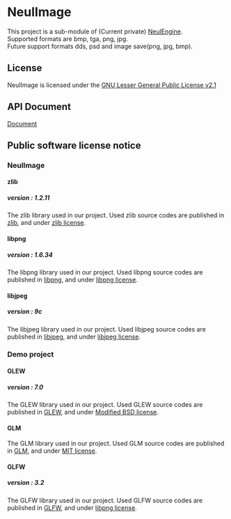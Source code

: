 # NeulImage
This project is a sub-module of (Current private) [NeulEngine](https://github.com/MKachi/NeulEngine).  
Supported formats are bmp, tga, png, jpg.  
Future support formats dds, psd and image save(png, jpg, bmp).  

## License
NeulImage is licensed under the [GNU Lesser General Public License v2.1](https://github.com/MKachi/NeulImage/blob/master/LICENSE)  


## API Document
[Document](https://mkachi.github.io/NeulImage/)

## Public software license notice
### NeulImage
#### zlib
##### version : 1.2.11
The zlib library used in our project. Used zlib source codes are published in [zlib](https://zlib.net/), and under [zlib license](https://zlib.net/zlib_license.html).

#### libpng
##### version : 1.6.34
The libpng library used in our project. Used libpng source codes are published in [libpng](http://www.libpng.org/pub/png/libpng.html), and under [libpng license](http://www.libpng.org/pub/png/src/libpng-LICENSE.txt).

#### libjpeg
##### version : 9c
The libjpeg library used in our project. Used libjpeg source codes are published in [libjpeg](http://libjpeg.sourceforge.net/), and under [libjpeg license](http://jpegclub.org/reference/libjpeg-license/).

### Demo project
#### GLEW
##### version : 7.0
The GLEW library used in our project. Used GLEW source codes are published in [GLEW](http://glew.sourceforge.net/), and under [Modified BSD license](http://glew.sourceforge.net/glew.txt).

#### GLM
The GLM library used in our project. Used GLM source codes are published in [GLM](https://glm.g-truc.net/0.9.8/index.html), and under [MIT license](http://glm.g-truc.net/copying.txt).

#### GLFW
##### version : 3.2
The GLFW library used in our project. Used GLFW source codes are published in [GLFW](http://www.glfw.org/), and under [libpng license](http://www.glfw.org/license.html).

